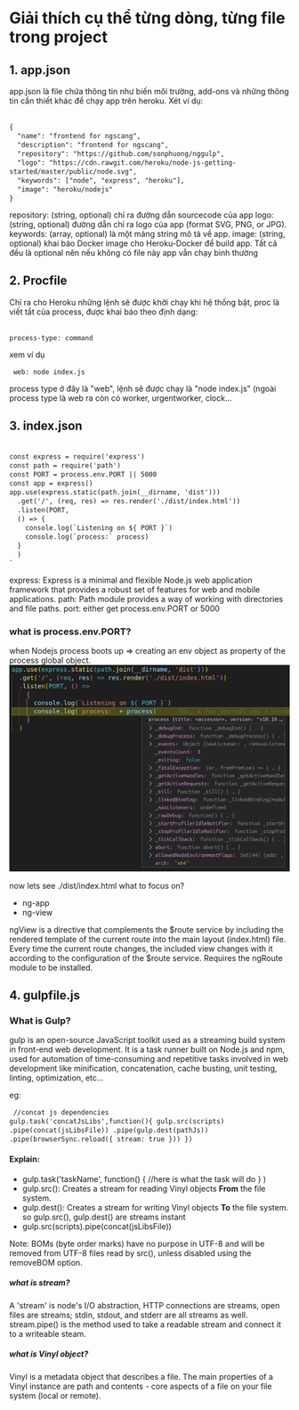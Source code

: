 # Giải thích cụ thể từng dòng, từng file trong project
## 1. app.json
app.json là file chứa thông tin như biến môi trường, add-ons và những thông tin cần thiết khác để chạy app trên heroku. 
Xét ví dụ:
<pre><code>
{
  "name": "frontend for ngscang",
  "description": "frontend for ngscang",
  "repository": "https://github.com/sonphuong/nggulp",
  "logo": "https://cdn.rawgit.com/heroku/node-js-getting-started/master/public/node.svg",
  "keywords": ["node", "express", "heroku"],
  "image": "heroku/nodejs"
}
</code></pre>
repository: (string, optional) chỉ ra đường dẫn sourcecode của app
logo: (string, optional) đường dẫn chỉ ra logo của app (format SVG, PNG, or JPG).
keywords: (array, optional) là một mảng string mô tả về app.
image: (string, optional) khai báo Docker image cho Heroku-Docker để build app.
Tất cả đều là optional nên nếu không có file này app vẫn chạy bình thường
## 2. Procfile 
Chỉ ra cho Heroku những lệnh sẽ được khởi chạy khi hệ thống bật, proc là viết tắt của process,
được khai báo theo định dạng: <pre><code> process-type: command </code></pre> xem ví dụ
<pre><code> web: node index.js </code></pre>
process type ở đây là "web", lệnh sẽ được chạy là "node index.js" (ngoài process type là web ra còn có worker, urgentworker, clock...

## 3. index.json
<pre><code>
const express = require('express')
const path = require('path')
const PORT = process.env.PORT || 5000
const app = express()
app.use(express.static(path.join(__dirname, 'dist')))
  .get('/', (req, res) => res.render('./dist/index.html'))
  .listen(PORT, 
  () => {
    console.log(`Listening on ${ PORT }`)
    console.log(`process:` process)
  }
  )
`
</code></pre>
express: Express is a minimal and flexible Node.js web application framework that provides a robust set of features for web and mobile applications.
path: Path module provides a way of working with directories and file paths.
port: either get process.env.PORT or 5000 
### what is process.env.PORT? 
when Nodejs process boots up => creating an env object as property of the process global object.
![process object](./Illustration/processObject.png)

now lets see ./dist/index.html
what to focus on? 
- ng-app 
- ng-view

ngView is a directive that complements the $route service by including the rendered template of the current route into the main layout (index.html) file. 
Every time the current route changes, the included view changes with it according to the configuration of the $route service.
Requires the ngRoute module to be installed.

## 4. gulpfile.js

### What is Gulp? 
gulp is an open-source JavaScript toolkit used as a streaming build system in front-end web development.
It is a task runner built on Node.js and npm, used for automation of time-consuming and repetitive tasks involved in web development like minification, concatenation, cache busting, unit testing, linting, optimization, etc...

eg: <pre><code>
//concat js dependencies
gulp.task('concatJsLibs',function(){
  gulp.src(scripts)
      .pipe(concat(jsLibsFile))
      .pipe(gulp.dest(pathJs))
      .pipe(browserSync.reload({
        stream: true
      }))
})
</code></pre>
#### Explain: 
- gulp.task('taskName', function() { //here is what the task will do } )
- gulp.src(): Creates a stream for reading Vinyl objects **From** the file system.
- gulp.dest(): Creates a stream for writing Vinyl objects **To** the file system.
so gulp.src(), gulp.dest() are streams instant
- gulp.src(scripts).pipe(concat(jsLibsFile)) 


Note: BOMs (byte order marks) have no purpose in UTF-8 and will be removed from UTF-8 files read by src(), unless disabled using the removeBOM option.
##### what is stream?
A 'stream' is node's I/O abstraction, HTTP connections are streams, open files are streams; stdin, stdout, and stderr are all streams as well.
stream.pipe() is the method used to take a readable stream and connect it to a writeable steam.
##### what is Vinyl object?
Vinyl is a metadata object that describes a file. The main properties of a Vinyl instance are path and contents - core aspects of a file on your file system (local or remote).